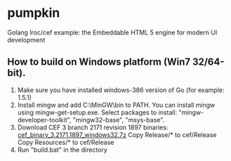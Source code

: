 # pumpkin
Golang lroc/cef example: the Embeddable HTML 5 engine for modern UI development

How to build on Windows platform (Win7 32/64-bit).
-------------------

1. Make sure you have installed windows-386 version of Go (for example: 1.5.1)
2. Install mingw and add C:\MinGW\bin to PATH. You can install mingw using mingw-get-setup.exe. Select packages to install: "mingw-developer-toolkit", "mingw32-base", "msys-base".
3. Download CEF 3 branch 2171 revision 1897 binaries: 
   [cef_binary_3.2171.1897_windows32.7z](https://github.com/lroc/cef/releases/download/cef_3.2171.1897/cef_binary_3.2171.1897_windows32.7z)
   Copy Release/* to cef/Release
   Copy Resources/* to cef/Release
4. Run "build.bat" in the directory
